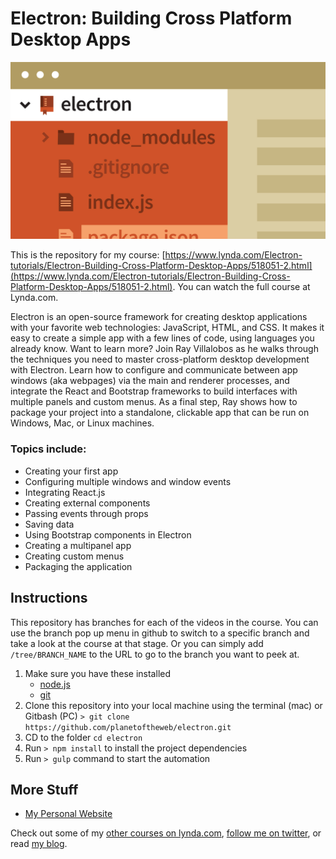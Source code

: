 # Electron: Building Cross Platform Desktop Apps
[![Electron: Building Cross Platform Desktop Apps](hero.jpg)](https://www.lynda.com/Electron-tutorials/Electron-Building-Cross-Platform-Desktop-Apps/518051-2.html)

This is the repository for my course: [https://www.lynda.com/Electron-tutorials/Electron-Building-Cross-Platform-Desktop-Apps/518051-2.html](https://www.lynda.com/Electron-tutorials/Electron-Building-Cross-Platform-Desktop-Apps/518051-2.html). You can watch the full course at Lynda.com.

Electron is an open-source framework for creating desktop applications with your favorite web technologies: JavaScript, HTML, and CSS. It makes it easy to create a simple app with a few lines of code, using languages you already know. Want to learn more? Join Ray Villalobos as he walks through the techniques you need to master cross-platform desktop development with Electron. Learn how to configure and communicate between app windows (aka webpages) via the main and renderer processes, and integrate the React and Bootstrap frameworks to build interfaces with multiple panels and custom menus. As a final step, Ray shows how to package your project into a standalone, clickable app that can be run on Windows, Mac, or Linux machines.

### Topics include:
- Creating your first app
- Configuring multiple windows and window events
- Integrating React.js
- Creating external components
- Passing events through props
- Saving data
- Using Bootstrap components in Electron
- Creating a multipanel app
- Creating custom menus
- Packaging the application

## Instructions
This repository has branches for each of the videos in the course. You can use the branch pop up menu in github to switch to a specific branch and take a look at the course at that stage. Or you can simply add `/tree/BRANCH_NAME` to the URL to go to the branch you want to peek at.

1. Make sure you have these installed
	- [node.js](http://nodejs.org/)
	- [git](http://git-scm.com/)
2. Clone this repository into your local machine using the terminal (mac) or Gitbash (PC) `> git clone https://github.com/planetoftheweb/electron.git`
3. CD to the folder `cd electron`
4. Run `> npm install` to install the project dependencies
5. Run `> gulp` command to start the automation


## More Stuff
- [My Personal Website](http://raybo.org)

Check out some of my [other courses on lynda.com](http://lynda.com/ray), [follow me on twitter](http://twitter.com/planetoftheweb), or read [my blog](http://raybo.org).
